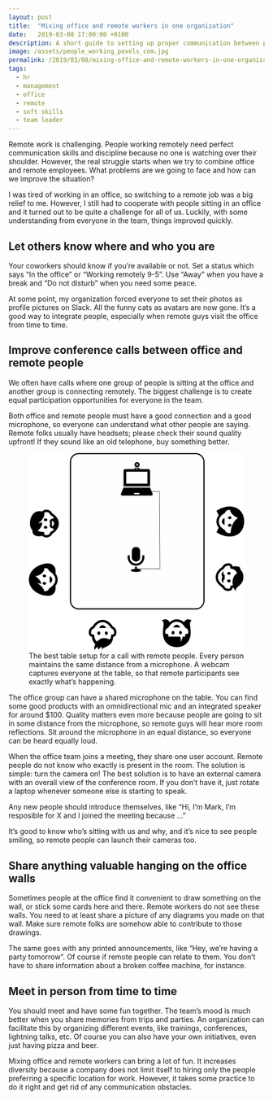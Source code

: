 ```yaml
---
layout: post
title:  "Mixing office and remote workers in one organization"
date:   2019-03-08 17:00:00 +0100
description: A short guide to setting up proper communication between people working in the office and working remotely.
image: /assets/people_working_pexels_com.jpg
permalink: /2019/03/08/mixing-office-and-remote-workers-in-one-organization/
tags:
  - hr
  - management
  - office
  - remote
  - soft skills
  - team leader
---
```


Remote work is challenging. People working remotely need perfect communication skills and discipline because no one is watching over their shoulder. However, the real struggle starts when we try to combine office and remote employees. What problems are we going to face and how can we improve the situation?

I was tired of working in an office, so switching to a remote job was a big relief to me. However, I still had to cooperate with people sitting in an office and it turned out to be quite a challenge for all of us. Luckily, with some understanding from everyone in the team, things improved quickly.

## Let others know where and who you are

Your coworkers should know if you’re available or not. Set a status which says “In the office” or “Working remotely 9-5”. Use “Away” when you have a break and “Do not disturb” when you need some peace.

At some point, my organization forced everyone to set their photos as profile pictures on Slack. All the funny cats as avatars are now gone. It’s a good way to integrate people, especially when remote guys visit the office from time to time.

## Improve conference calls between office and remote people

We often have calls where one group of people is sitting at the office and another group is connecting remotely. The biggest challenge is to create equal participation opportunities for everyone in the team.

Both office and remote people must have a good connection and a good microphone, so everyone can understand what other people are saying. Remote folks usually have headsets; please check their sound quality upfront! If they sound like an old telephone, buy something better.

<figure class="image">
  <img src="/assets/remote_and_office_call_improved.png">
  <figcaption>The best table setup for a call with remote people. Every person maintains the same distance from a microphone. A webcam captures everyone at the table, so that remote participants see exactly what’s happening.</figcaption>
</figure>

The office group can have a shared microphone on the table. You can find some good products with an omnidirectional mic and an integrated speaker for around $100. Quality matters even more because people are going to sit in some distance from the microphone, so remote guys will hear more room reflections. Sit around the microphone in an equal distance, so everyone can be heard equally loud.

When the office team joins a meeting, they share one user account. Remote people do not know who exactly is present in the room. The solution is simple: turn the camera on! The best solution is to have an external camera with an overall view of the conference room. If you don’t have it, just rotate a laptop whenever someone else is starting to speak.

Any new people should introduce themselves, like “Hi, I’m Mark, I’m resposible for X and I joined the meeting because …”

It’s good to know who’s sitting with us and why, and it’s nice to see people smiling, so remote people can launch their cameras too.

## Share anything valuable hanging on the office walls

Sometimes people at the office find it convenient to draw something on the wall, or stick some cards here and there. Remote workers do not see these walls. You need to at least share a picture of any diagrams you made on that wall. Make sure remote folks are somehow able to contribute to those drawings.

The same goes with any printed announcements, like “Hey, we’re having a party tomorrow”. Of course if remote people can relate to them. You don’t have to share information about a broken coffee machine, for instance.

## Meet in person from time to time

You should meet and have some fun together. The team’s mood is much better when you share memories from trips and parties. An organization can facilitate this by organizing different events, like trainings, conferences, lightning talks, etc. Of course you can also have your own initiatives, even just having pizza and beer.

Mixing office and remote workers can bring a lot of fun. It increases diversity because a company does not limit itself to hiring only the people preferring a specific location for work. However, it takes some practice to do it right and get rid of any communication obstacles.
